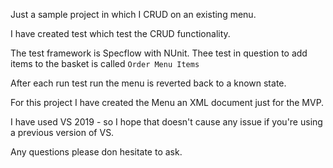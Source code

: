 Just a sample project in which I CRUD on an existing menu.

I have created test which test the CRUD functionality.

The test framework is Specflow with NUnit. Thee test in question to add items to the basket is called `Order Menu Items`

After each run test run the menu is reverted back to a known state.

For this project I have created the Menu an XML document just for the MVP.

I have used VS 2019 - so I hope that doesn't cause any issue if you're using a previous version of VS.


Any questions please don hesitate to ask.
